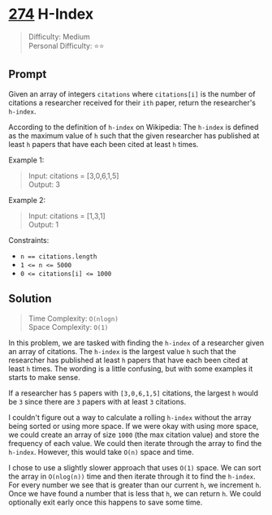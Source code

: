 # [274] H-Index

> Difficulty: Medium\
> Personal Difficulty: ⭐️⭐️

## Prompt

Given an array of integers `citations` where `citations[i]` is the number of
citations a researcher received for their `ith` paper, return the researcher's
`h-index`.

According to the definition of `h-index` on Wikipedia: The `h-index` is defined
as the maximum value of `h` such that the given researcher has published at
least `h` papers that have each been cited at least `h` times.

Example 1:

> Input: citations = [3,0,6,1,5]\
> Output: 3

Example 2:

> Input: citations = [1,3,1]\
> Output: 1

Constraints:

- `n == citations.length`
- `1 <= n <= 5000`
- `0 <= citations[i] <= 1000`

## Solution

> Time Complexity: `O(nlogn)`\
> Space Complexity: `O(1)`

In this problem, we are tasked with finding the `h-index` of a researcher given
an array of citations. The `h-index` is the largest value `h` such that the
researcher has published at least `h` papers that have each been cited at least
`h` times. The wording is a little confusing, but with some examples it starts
to make sense.

If a researcher has `5` papers with `[3,0,6,1,5]` citations, the largest `h`
would be `3` since there are `3` papers with at least `3` citations.

I couldn't figure out a way to calculate a rolling `h-index` without the array
being sorted or using more space. If we were okay with using more space, we
could create an array of size `1000` (the max citation value) and store the
frequency of each value. We could then iterate through the array to find the
`h-index`. However, this would take `O(n)` space and time.

I chose to use a slightly slower approach that uses `O(1)` space. We can sort
the array in `O(nlog(n))` time and then iterate through it to find the
`h-index`. For every number we see that is greater than our current `h`, we
increment `h`. Once we have found a number that is less that `h`, we can return
`h`. We could optionally exit early once this happens to save some time.

[274]: https://leetcode.com/problems/h-index
